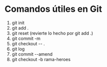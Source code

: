 # Comandos útiles en Git

1. git init
2. git add .
3. git reset (revierte lo hecho por git add .)
4. git commit -m
5. git checkout -- .
6. git log
7. git commit --amend
8. git checkout -b rama-heroes

